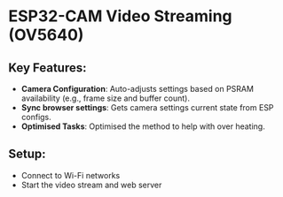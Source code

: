 # ESP32-CAM Video Streaming (OV5640)

## Key Features:
- **Camera Configuration**: Auto-adjusts settings based on PSRAM availability (e.g., frame size and buffer count).
- **Sync browser settings**: Gets camera settings current state from ESP configs.
- **Optimised Tasks**: Optimised the method to help with over heating.

## Setup:
- Connect to Wi-Fi networks
- Start the video stream and web server

